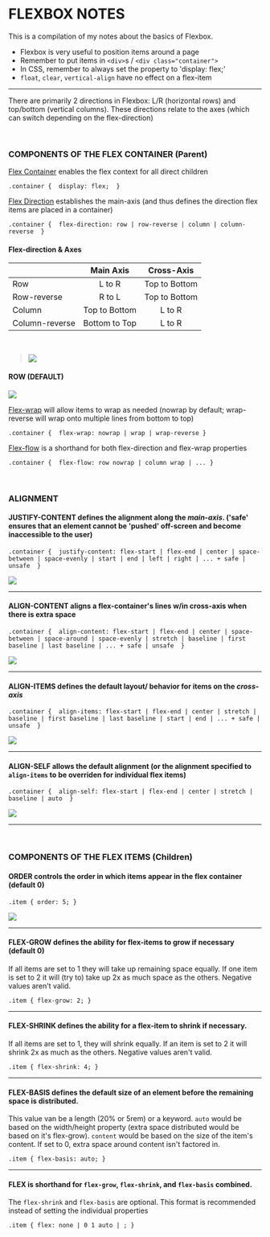 # FLEXBOX NOTES
This is a compilation of my notes about the basics of Flexbox.<br>
* Flexbox is very useful to position items around a page
* Remember to put items in `<div>`s / `<div class="container">`
* In CSS, remember to always set the property to 'display: flex;'
* `float`, `clear`, `vertical-align` have no effect on a flex-item

------

There are primarily 2 directions in Flexbox: L/R (horizontal rows) and top/bottom (vertical columns). These directions relate to the axes (which can switch depending on the flex-direction)

<br>

### COMPONENTS OF THE FLEX CONTAINER (Parent)
<u>Flex Container</u> enables the flex context for all direct children

`.container { 
    display: flex; 
}`

<u>Flex Direction</u> establishes the main-axis (and thus defines the direction flex items are placed in a container)

`.container { 
    flex-direction: row | row-reverse | column | column-reverse 
}`

#### Flex-direction & Axes

|                |   Main Axis   |  Cross-Axis   |
|----------------|:-------------:|:-------------:|
| Row            |    L to R     | Top to Bottom |
| Row-reverse    |    R to L     | Top to Bottom |
| Column         | Top to Bottom |    L to R     |
| Column-reverse | Bottom to Top |    L to R     |

<br>

><img src="https://css-tricks.com/wp-content/uploads/2018/10/flex-direction.svg">

#### ROW (DEFAULT)

<img src="https://css-tricks.com/wp-content/uploads/2018/11/00-basic-terminology.svg">

<u>Flex-wrap</u> will allow items to wrap as needed (nowrap by default; wrap-reverse will wrap onto multiple lines from bottom to top)

`.container { 
    flex-wrap: nowrap | wrap | wrap-reverse
}`

<u>Flex-flow</u> is a shorthand for both flex-direction and flex-wrap properties

`.container { 
    flex-flow: row nowrap | column wrap | ...
}`

 <br> 

### ALIGNMENT

#### JUSTIFY-CONTENT defines the alignment along the <em> main-axis</em>. ('safe' ensures that an element cannot be 'pushed' off-screen and become inaccessible to the user)

`.container { 
    justify-content: flex-start | flex-end | center | space-between | space-evenly | start | end | left | right | ... + safe | unsafe 
}`

<img src="https://css-tricks.com/wp-content/uploads/2018/10/justify-content.svg">

<hr>

#### ALIGN-CONTENT aligns a flex-container's lines w/in cross-axis when there is extra space

`.container { 
    align-content: flex-start | flex-end | center | space-between | space-around | space-evenly | stretch | baseline | first baseline | last baseline | ... + safe | unsafe 
}`

<img src="https://css-tricks.com/wp-content/uploads/2018/10/align-content.svg">

<hr>

#### ALIGN-ITEMS defines the default layout/ behavior for items on the <em>cross-axis</em>

`.container { 
    align-items: flex-start | flex-end | center | stretch | baseline | first baseline | last baseline | start | end | ... + safe | unsafe 
}`

<img src="https://css-tricks.com/wp-content/uploads/2018/10/align-items.svg">

<hr>

#### ALIGN-SELF allows the default alignment (or the alignment specified to `align-items` to be overriden for individual flex items)

`.container { 
    align-self: flex-start | flex-end | center | stretch | baseline | auto 
}`

<img src="https://css-tricks.com/wp-content/uploads/2018/10/align-self.svg">

<hr>
<br>

### COMPONENTS OF THE FLEX ITEMS (Children)

#### ORDER controls the order in which items appear in the flex container (default 0)

`.item {
    order: 5;
}`

<img src="https://css-tricks.com/wp-content/uploads/2018/10/order.svg">

<hr>

#### FLEX-GROW defines the ability for flex-items to grow if necessary (default 0)
If all items are set to 1 they will take up remaining space equally. If one item is set to 2 it will (try to) take up 2x as much space as the others. Negative values aren't valid.

`.item {
    flex-grow: 2;
}`

<hr>

#### FLEX-SHRINK defines the ability for a flex-item to shrink if necessary.
If all items are set to 1, they will shrink equally. If an item is set to 2 it will shrink 2x as much as the others. Negative values aren't valid.

`.item {
    flex-shrink: 4;
}`

<hr>

#### FLEX-BASIS defines the default size of an element before the remaining space is distributed. 
This value van be a length (20% or 5rem) or a keyword. `auto` would be based on the width/height property (extra space distributed would be based on it's flex-grow). `content` would be based on the size of the item's content. If set to 0, extra space around content isn't factored in.

`.item {
    flex-basis: auto;
}`

<hr>

#### FLEX is shorthand for `flex-grow`, `flex-shrink`, and `flex-basis` combined. 
The `flex-shrink` and `flex-basis` are optional. This format is recommended instead of setting the individual properties

`.item {
    flex: none | 0 1 auto | ;
}`